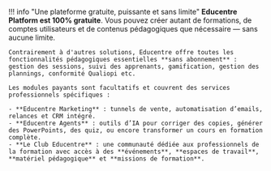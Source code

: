 !!! info "Une plateforme gratuite, puissante et sans limite"
    **Educentre Platform est 100% gratuite**. Vous pouvez créer autant de formations, de comptes utilisateurs et de contenus pédagogiques que nécessaire — sans aucune limite.

    Contrairement à d'autres solutions, Educentre offre toutes les fonctionnalités pédagogiques essentielles **sans abonnement** : gestion des sessions, suivi des apprenants, gamification, gestion des plannings, conformité Qualiopi etc.

    Les modules payants sont facultatifs et couvrent des services professionnels spécifiques :

    - **Educentre Marketing** : tunnels de vente, automatisation d’emails, relances et CRM intégré.
    - **Educentre Agents** : outils d’IA pour corriger des copies, générer des PowerPoints, des quiz, ou encore transformer un cours en formation complète.
    - **Le Club Educentre** : une communauté dédiée aux professionnels de la formation avec accès à des **événements**, **espaces de travail**, **matériel pédagogique** et **missions de formation**.
